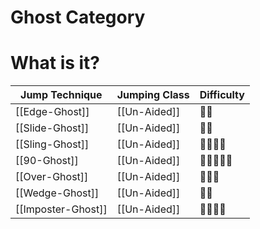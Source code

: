 # Ghost Category

# What is it?

Jump Technique | Jumping Class | Difficulty
------------ | ------------ | ------------
[[Edge-Ghost]] | [[Un-Aided]] | 🌟🌟
[[Slide-Ghost]] | [[Un-Aided]] | 🌟🌟
[[Sling-Ghost]] | [[Un-Aided]] | 🌟🌟🌟🌟
[[90-Ghost]] | [[Un-Aided]] | 🌟🌟🌟🌟🌟
[[Over-Ghost]] | [[Un-Aided]] | 🌟🌟🌟
[[Wedge-Ghost]] | [[Un-Aided]] | 🌟🌟
[[Imposter-Ghost]] | [[Un-Aided]] | 🌟🌟🌟🌟
